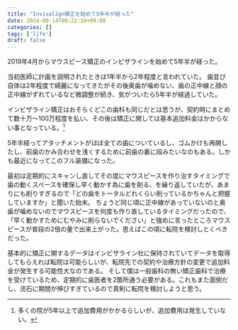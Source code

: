 ```yaml
---
title: "Invisalign矯正を始めて5年半が経った"
date: 2024-09-14T00:22:10+09:00
categories: []
tags: ['life']
draft: false
---
```



<!--more-->

2019年4月からマウスピース矯正のインビザラインを始めて5年半が経った。

当初医師に計画を説明されたときは1年半から2年程度と言われていた。
歯並び自体は2年程度で綺麗になってきたがその後奥歯が噛めない、歯の正中線と顔の正中線がずれているなど微調整が続き、気がついたら5年半が経過していた。

インビザライン矯正はおそらくどこの歯科も同じだとは思うが、契約時にまとめて数十万〜100万程度を払い、その後は矯正に関しては基本追加料金はかからない事となっている。[^1]

5年半経ってアタッチメントがほぼ全ての歯についているし、ゴムかけも再開したし、前歯のかみ合わせを浅くするために前歯の裏に段みたいなのもある。しかも最近になってこのフル装備になった。

最初は定期的にスキャンし直してその度にマウスピースを作り治すタイミングで歯の動くスペースを確保し早く動かす為に歯を削る、を繰り返していたが、あまりにも削りすぎるので「どの歯をトータルどれくらい削っているかちゃんと把握していますか」と聞いた始末。
ちょうど同じ頃に正中線があっていないのと奥歯が噛めないのでマウスピースを何度も作り直しているタイミングだったので、「早く動かすためにむやみに削らないでください」と強めに言ったところマウスピースが普段の2倍の量で出来上がった。思えばこの頃に転院を検討しとくべきだった。

基本的に矯正に関するデータはインビザライン社に保持されていてデータを取得してもらえれば転院は可能らしいが、転院先での契約や治療方針の変更で追加料金が発生する可能性大なのである。
そして僕は一般歯科の無い矯正歯科で治療を受けているため、定期的に歯医者を2箇所通う必要がある。これもまた面倒だし、流石に期間が伸びすぎているので真剣に転院を検討しようと思う。

[^1]: 多くの院が5年以上で追加費用がかかるらしいが、追加費用は発生していない。
